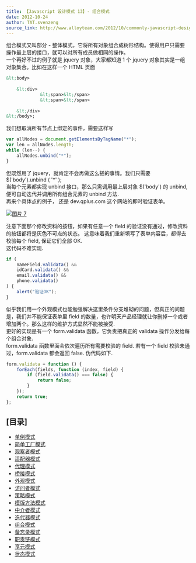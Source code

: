 ```yaml
---
title: 【Javascript 设计模式 13】- 组合模式
date: 2012-10-24
author: TAT.svenzeng
source_link: http://www.alloyteam.com/2012/10/commonly-javascript-design-patterns-combined-mode/
---
```


<!-- {% raw %} - for jekyll -->

组合模式又叫部分 - 整体模式，它将所有对象组合成树形结构。使得用户只需要操作最上层的接口，就可以对所有成员做相同的操作。  
一个再好不过的例子就是 jquery 对象，大家都知道 1 个 jquery 对象其实是一组对象集合。比如在这样一个 HTML 页面

```html
&lt;body>
      
    &lt;div>
             &lt;span>&lt;/span>
             &lt;span>&lt;/span>
          
    &lt;/div>
&lt;/body>;
```

我们想取消所有节点上绑定的事件，需要这样写

```javascript
var allNodes = document.getElementsByTagName("*");
var len = allNodes.length;
while (len--) {
    allNodes.unbind("*");
}
```

但既然用了 jquery，就肯定不会再做这么搓的事情。我们只需要 $('body').unbind ( '\*' );  
当每个元素都实现 unbind 接口，那么只需调用最上层对象 $('body') 的 unbind, 便可自动迭代并调用所有组合元素的 unbind 方法.  
再来个具体点的例子， 还是 dev.qplus.com 这个网站的即时验证表单。

[![](http://www.alloyteam.com/wp-content/uploads/2012/10/图片7.png "图片 7")](http://www.alloyteam.com/wp-content/uploads/2012/10/图片7.png)

注意下面那个修改资料的按钮，如果有任意一个 field 的验证没有通过，修改资料的按钮都将是灰色不可点的状态。 这意味着我们重新填写了表单内容后，都得去校验每个 field, 保证它们全部 OK.  
这代码不难实现.

```javascript
if (
    nameField.validata() &&
    idCard.validata() &&
    email.validata() &&
    phone.validata()
) {
    alert("验证OK");
}
```

似乎我们用一个外观模式也能勉强解决这里条件分支堆砌的问题，但真正的问题是，我们并不能保证表单里 field 的数量，也许明天产品经理就让你删掉一个或者增加两个。那么这样的维护方式显然不能被接受.  
更好的实现是有一个 form.validata 函数，它负责把真正的 validata 操作分发给每个组合对象.  
form.validata 函数里面会依次遍历所有需要校验的 field. 若有一个 field 校验未通过，form.validata 都会返回 false. 伪代码如下.

```javascript
form.validata = function () {
    forEach(fields, function (index, field) {
        if (field.validata() === false) {
            return false;
        }
    });
    return true;
};
```

## \[目录]

-   [单例模式](http://www.alloyteam.com/2012/10/common-javascript-design-patterns/ "单例模式")
-   [简单工厂模式](http://www.alloyteam.com/2012/10/commonly-javascript-design-patterns-simple-factory-pattern/ "简单工厂模式")
-   [观察者模式](http://www.alloyteam.com/2012/10/commonly-javascript-design-pattern-observer-mode/ "观察者模式")
-   [适配器模式](http://www.alloyteam.com/2012/10/commonly-javascript-design-patterns-adapter-mode/ "适配器模式")
-   [代理模式](http://www.alloyteam.com/2012/10/commonly-javascript-design-patterns-proxy-mode/ "代理模式")
-   [桥接模式](http://www.alloyteam.com/2012/10/commonly-javascript-design-mode-bridge-mode/ "桥接模式")
-   [外观模式](http://www.alloyteam.com/2012/10/commonly-javascript-design-patterns-appearance-mode/ "外观模式")
-   [访问者模式](http://www.alloyteam.com/2012/10/commonly-javascript-design-patterns-the-visitor-pattern/ "访问者模式")
-   [策略模式](http://www.alloyteam.com/2012/10/commonly-javascript-design-patterns-strategy-mode/ "策略模式")
-   [模版方法模式](http://www.alloyteam.com/2012/10/commonly-javascript-design-patterns-template-method-pattern/ "模版方法模式")
-   [中介者模式](http://www.alloyteam.com/2012/10/javascript-design-pattern-intermediary-model/ "中介者模式")
-   [迭代器模式](http://www.alloyteam.com/2012/10/commonly-javascript-design-patterns-iterator-mode/ "迭代器模式")
-   [组合模式](http://www.alloyteam.com/2012/10/commonly-javascript-design-patterns-combined-mode/ "组合模式")
-   [备忘录模式](http://www.alloyteam.com/2012/10/commonly-javascript-design-patterns-memorandum-mode/ "备忘录模式")
-   [职责链模式](http://www.alloyteam.com/2012/10/commonly-javascript-design-patterns-duty-chain/ "职责链模式")
-   [享元模式](http://www.alloyteam.com/2012/10/commonly-javascript-design-patterns-flyweight/ "享元模式")
-   [状态模式](http://www.alloyteam.com/2012/10/commonly-javascript-design-patterns-state-mode/ "状态模式")


<!-- {% endraw %} - for jekyll -->
